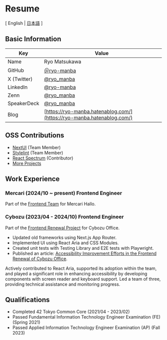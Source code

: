 # Resume

[ English | [日本語](/README-ja.md) ]

## Basic Information

| Key         | Value                                                                  |
| ----------- | ---------------------------------------------------------------------- |
| Name        | Ryo Matsukawa                                                          |
| GitHub      | [＠ryo-manba](https://github.com/ryo-manba)                            |
| X (Twitter) | [@ryo_manba](https://x.com/ryo_manba)                                  |
| LinkedIn    | [@ryo-manba](https://www.linkedin.com/in/ryo-manba/)                   |
| Zenn        | [@ryo_manba](https://zenn.dev/ryo_manba)                               |
| SpeakerDeck | [@ryo_manba](https://speakerdeck.com/ryo_manba)                        |
| Blog        | [https://ryo-manba.hatenablog.com/](https://ryo-manba.hatenablog.com/) |

## OSS Contributions

- [NextUI](https://github.com/nextui-org/nextui) (Team Member)
- [Stylelint](https://github.com/stylelint/stylelint) (Team Member)
- [React Spectrum](https://github.com/adobe/react-spectrum) (Contributor)
- [More Projects](https://github.com/ryo-manba)

## Work Experience

### Mercari (2024/10 ~ present) Frontend Engineer

Part of the [Frontend Team](https://engineering.mercari.com/blog/entry/20240613-mercari-hallo-web-frontend/) for Mercari Hallo.

### Cybozu (2023/04 - 2024/10) Frontend Engineer

Part of the [Frontend Renewal Project](https://blog.cybozu.io/entry/2023/09/25/080000) for Cybozu Office.

- Updated old frameworks using Next.js App Router.
- Implemented UI using React Aria and CSS Modules.
- Created unit tests with Testing Library and E2E tests with Playwright.
- Published an article: [Accessibility Improvement Efforts in the Frontend Renewal of Cybozu Office](https://blog.cybozu.io/entry/2023/12/01/080000).

Actively contributed to React Aria, supported its adoption within the team, and played a significant role in enhancing accessibility by developing components with screen reader and keyboard support. Led a team of three, providing technical assistance and monitoring progress.

## Qualifications

- Completed 42 Tokyo Common Core (2021/04 - 2023/02)
- Passed Fundamental Information Technology Engineer Examination (FE) (Spring 2021)
- Passed Applied Information Technology Engineer Examination (AP) (Fall 2023)
